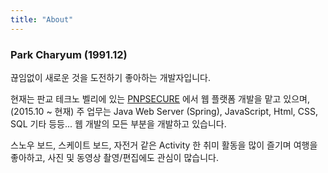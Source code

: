 ```yaml
---
title: "About"
---
```


### Park Charyum (1991.12)

끊임없이 새로운 것을 도전하기 좋아하는 개발자입니다.

현재는 판교 테크노 벨리에 있는 [PNPSECURE](http://www.pnpsecure.com) 에서 웹 플랫폼 개발을 맡고 있으며, (2015.10 ~ 현재)
주 업무는 Java Web Server (Spring), JavaScript, Html, CSS, SQL 기타 등등... 웹 개발의 모든 부분을 개발하고 있습니다.

스노우 보드, 스케이트 보드, 자전거 같은 Activity 한 취미 활동을 많이 즐기며 여행을 좋아하고, 사진 및 동영상 촬영/편집에도 관심이 많습니다.
